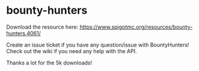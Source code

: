 # bounty-hunters
Download the resource here: https://www.spigotmc.org/resources/bounty-hunters.4061/


Create an issue ticket if you have any question/issue with BountyHunters!
Check out the wiki if you need any help with the API.

Thanks a lot for the 5k downloads!
